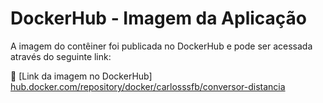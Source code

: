 # DockerHub - Imagem da Aplicação

A imagem do contêiner foi publicada no DockerHub e pode ser acessada através do seguinte link:

🔗 [Link da imagem no DockerHub] <a href="hub.docker.com/repository/docker/carlosssfb/conversor-distancia" target="_blank">hub.docker.com/repository/docker/carlosssfb/conversor-distancia</a>
